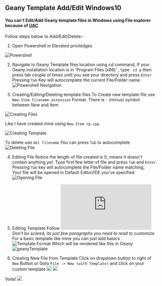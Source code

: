 ## Geany Template Add/Edit Windows10

#### You can't Edit/Add Geany template files in Windows using File explorer because of [UAC](https://en.wikipedia.org/wiki/User_Account_Control)

Follow steps below to Add/Edit/Delete:-

1. Open Powershell in Elevated priviledges

![Powershell](https://github.com/hiverkiya/Geany-Template-Add-Edit-Windows-/blob/main/1.png)

2. Navigate to Geany Template files location using _cd_ command, If your Geany installation location is in 'Program Files (x86)' , type 
 `` cd p`` then press tab couple of times until you see your directory and press ``Enter``
  Pressing ``Tab`` Key will autocomplete the current File/Folder name.
![Powershell Navigation](https://github.com/hiverkiya/Geany-Template-Add-Edit-Windows-/blob/main/geany.gif)

3. Creating/Editing/Deleting template files
  To Create new template file use ``New-Item filename.extension`` Format. There is ``-`` (minus) symbol between _New_ and _Item_
 
 ![Creating Files](https://github.com/hiverkiya/Geany-Template-Add-Edit-Windows-/blob/main/Creating%20Files.PNG)
 
 Like I have created mine using `New-Item cp.cpp` 
 
 ![Creating Template](https://github.com/hiverkiya/Geany-Template-Add-Edit-Windows-/blob/main/Creating%20template.PNG)
 
 To delete use
 `del filename`
You can press `Tab` to autocomplete
 ![Deleting File](https://github.com/hiverkiya/Geany-Template-Add-Edit-Windows-/blob/main/delete.gif)

4. Editing File
  Notice the length of file created is 0, means it doesn't contain anything _yet_.
  Type first few letter of file and press `Tab` and `Enter`. Pressing `Tab` key will autocomplete the File/Folder name matching.  
  Your file will be opened in Default Editor/IDE you've specified
  ![Opening File](https://github.com/hiverkiya/Geany-Template-Add-Edit-Windows-/blob/main/comp.gif)

5. Editing Template
 Follow ![Template Customization Guide](https://www.geany.org/manual/current/index.html#customizing-templates)
 _Don't be scared, its just few paragraphs you need to read to customize_
For a basic template like mine you can just add basics
![Template Format](https://github.com/hiverkiya/Geany-Template-Add-Edit-Windows-/blob/main/template.PNG)
Which will be rendered like this in Geany
![geanyTemplate](https://github.com/hiverkiya/Geany-Template-Add-Edit-Windows-/blob/main/geanyTemplate.PNG)

6. Creating New File from Template
   Click on dropdown button to right of `New` Button or Goto ``File -> New (with Template)`` and click on your custom template
   ![](https://github.com/hiverkiya/Geany-Template-Add-Edit-Windows-/blob/main/newDropDown.png)
   ![](https://github.com/hiverkiya/Geany-Template-Add-Edit-Windows-/blob/main/geanyNewTemplate.png)

Voila!
![](https://github.com/hiverkiya/Geany-Template-Add-Edit-Windows-/blob/main/open.gif)

   
